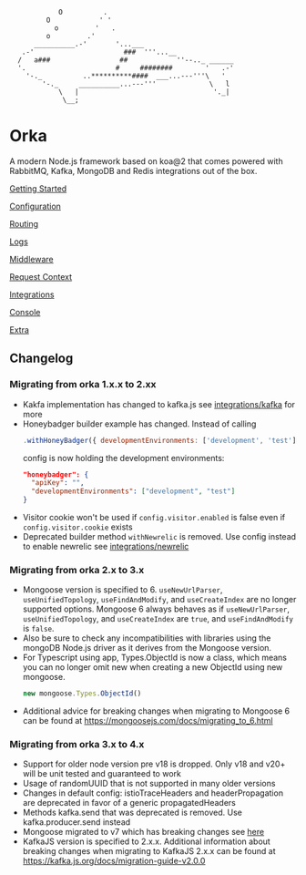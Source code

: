                 O          .
             O            ' '
               o         '   .
             o         .'
          __________.-'       '...___
       .-'                      ###  '''...__
      /   a###                 ##            ''--.._ ______
      '.                      #     ########        '   .-'
        '-._          ..**********####  ___...---'''\   '
            '-._     __________...---'''             \   l
                \   |                                 '._|
                 \__;

# Orka

A modern Node.js framework based on koa@2 that comes powered with RabbitMQ, Kafka, MongoDB and Redis integrations out of the box.

[Getting Started](https://workable.github.io/orka/getting-started)

[Configuration](https://workable.github.io/orka/configuration)

[Routing](https://workable.github.io/orka/routing)

[Logs](https://workable.github.io/orka/logs)

[Middleware](https://workable.github.io/orka/middleware)

[Request Context](https://workable.github.io/orka/request-context)

[Integrations](https://workable.github.io/orka/integrations/index)

[Console](https://workable.github.io/orka/console)

[Extra](https://workable.github.io/orka/extra/index)


## Changelog

### Migrating from orka  1.x.x to 2.xx

- Kakfa implementation has changed to kafka.js see [integrations/kafka](https://workable.github.io/orka/integrations/kafka.html#migrating-from-orka--2xx) for more
- Honeybadger builder example has changed. Instead of calling 
  ```js
  .withHoneyBadger({ developmentEnvironments: ['development', 'test'] })
  ```
  config is now holding the development environments:
  ```json
  "honeybadger": {
    "apiKey": "",
    "developmentEnvironments": ["development", "test"]
  }
  ```
- Visitor cookie won't be used if `config.visitor.enabled` is false even if `config.visitor.cookie` exists
- Deprecated builder method `withNewrelic` is removed. Use config instead to enable newrelic see [integrations/newrelic](https://workable.github.io/orka/integrations/newrelic.html)


### Migrating from orka  2.x to 3.x

- Mongoose version is specified to 6. `useNewUrlParser`, `useUnifiedTopology`, `useFindAndModify`, and `useCreateIndex`
are no longer supported options. Mongoose 6 always behaves as if `useNewUrlParser`, `useUnifiedTopology`, and 
`useCreateIndex` are `true`, and `useFindAndModify` is `false`. 
- Also be sure to check any incompatibilities with libraries using the mongoDB Node.js driver as it derives from the 
Mongoose version.
- For Typescript using app,  Types.ObjectId is now a class, which means you can no longer omit new when creating a new 
ObjectId using new mongoose. 
  ```js 
  new mongoose.Types.ObjectId()
  ```
- Additional advice for breaking changes when migrating to Mongoose 6 can be found at https://mongoosejs.com/docs/migrating_to_6.html 

### Migrating from orka  3.x to 4.x

- Support for older node version pre v18 is dropped. Only v18 and v20+ will be unit tested and guaranteed to work
- Usage of randomUUID that is not supported in many older versions
- Changes in default config: istioTraceHeaders and headerPropagation are deprecated in favor of a generic propagatedHeaders
- Methods kafka.send that was deprecated is removed. Use kafka.producer.send instead
- Mongoose migrated to v7 which has breaking changes see [here](https://mongoosejs.com/docs/7.x/docs/migrating_to_7.html)
- KafkaJS version is specified to 2.x.x. Additional information about breaking changes when migrating to KafkaJS 2.x.x can be found at https://kafka.js.org/docs/migration-guide-v2.0.0
